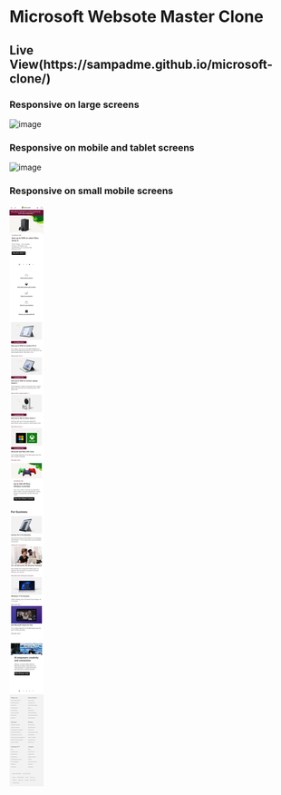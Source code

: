 <h1>Microsoft Websote Master Clone</h1>
<h2>Live View(https://sampadme.github.io/microsoft-clone/)</h2>

### Responsive on large screens

![image]([https://user-images.githubusercontent.com/51326421/103206736-1cc69900-492f-11eb-93cb-3d60d810a87d.png](https://github.com/sampadme/microsoft-website-clone/blob/main/img/screencapture-sampadme-github-io-microsoft-clone-2023-12-24-01_44_02.png))


### Responsive on mobile and tablet screens

![image]([https://user-images.githubusercontent.com/51326421/103206415-6367c380-492e-11eb-8737-ceda576b5060.png](https://github.com/sampadme/microsoft-website-clone/blob/main/img/screencapture-sampadme-github-io-microsoft-clone-2023-12-24-01_48_00.png))



### Responsive on small mobile screens

![image](img/screencapture-sampadme-github-io-microsoft-clone-2023-12-24-01_49_30.png)



